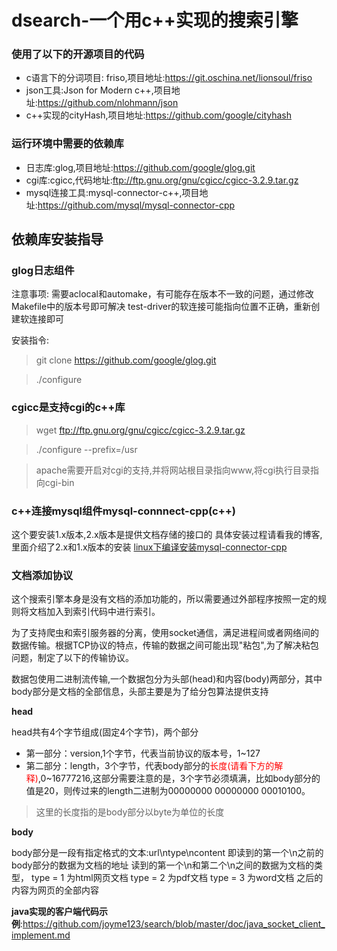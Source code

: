 # dsearch-一个用c++实现的搜索引擎


### **使用了以下的开源项目的代码**

 - c语言下的分词项目: friso,项目地址:https://git.oschina.net/lionsoul/friso
 - json工具:Json for Modern c++,项目地址:https://github.com/nlohmann/json
 - c++实现的cityHash,项目地址:https://github.com/google/cityhash
### **运行环境中需要的依赖库**
 - 日志库:glog,项目地址:https://github.com/google/glog.git
 - cgi库:cgicc,代码地址:ftp://ftp.gnu.org/gnu/cgicc/cgicc-3.2.9.tar.gz
 - mysql连接工具:mysql-connector-c++,项目地址:https://github.com/mysql/mysql-connector-cpp

## **依赖库安装指导**

### **glog日志组件**
注意事项:
需要aclocal和automake，有可能存在版本不一致的问题，通过修改Makefile中的版本号即可解决
test-driver的软连接可能指向位置不正确，重新创建软连接即可

安装指令:
 > git clone https://github.com/google/glog.git
 
 > ./configure


### **cgicc是支持cgi的c++库**

 > wget ftp://ftp.gnu.org/gnu/cgicc/cgicc-3.2.9.tar.gz
 
 > ./configure --prefix=/usr

 > apache需要开启对cgi的支持,并将网站根目录指向www,将cgi执行目录指向cgi-bin

### **c++连接mysql组件mysql-connnect-cpp(c++)**
这个要安装1.x版本,2.x版本是提供文档存储的接口的
具体安装过程请看我的博客,里面介绍了2.x和1.x版本的安装
[linux下编译安装mysql-connector-cpp](http://myway5.com/?post=56)


### **文档添加协议**
这个搜索引擎本身是没有文档的添加功能的，所以需要通过外部程序按照一定的规则将文档加入到索引代码中进行索引。

为了支持爬虫和索引服务器的分离，使用socket通信，满足进程间或者网络间的数据传输。根据TCP协议的特点，传输的数据之间可能出现"粘包",为了解决粘包问题，制定了以下的传输协议。

数据包使用二进制流传输,一个数据包分为头部(head)和内容(body)两部分，其中body部分是文档的全部信息，头部主要是为了给分包算法提供支持

**head**

head共有4个字节组成(固定4个字节)，两个部分
 - 第一部分：version,1个字节，代表当前协议的版本号，1~127
 - 第二部分：length，3个字节，代表body部分的<font color="red">长度(请看下方的解释)</font>,0~16777216,这部分需要注意的是，3个字节必须填满，比如body部分的值是20，则传过来的length二进制为00000000 00000000 00010100。

 > 这里的长度指的是body部分以byte为单位的长度

**body**

body部分是一段有指定格式的文本:url\ntype\ncontent
即读到的第一个\n之前的body部分的数据为文档的地址
读到的第一个\n和第二个\n之间的数据为文档的类型，
type = 1 为html网页文档
type = 2 为pdf文档
type = 3 为word文档
之后的内容为网页的全部内容

**java实现的客户端代码示例**:https://github.com/joyme123/search/blob/master/doc/java_socket_client_implement.md
